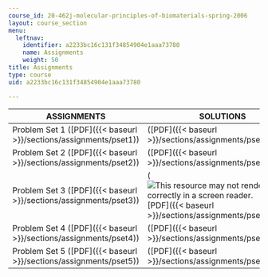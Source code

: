 ```yaml
---
course_id: 20-462j-molecular-principles-of-biomaterials-spring-2006
layout: course_section
menu:
  leftnav:
    identifier: a2233bc16c131f34854904e1aaa73780
    name: Assignments
    weight: 50
title: Assignments
type: course
uid: a2233bc16c131f34854904e1aaa73780

---
```


| ASSIGNMENTS | SOLUTIONS |
| --- | --- |
| Problem Set 1 ([PDF]({{< baseurl >}}/sections/assignments/pset1)) | ([PDF]({{< baseurl >}}/sections/assignments/pset1_solns)) |
| Problem Set 2 ([PDF]({{< baseurl >}}/sections/assignments/pset2)) | ([PDF]({{< baseurl >}}/sections/assignments/pset2_solns)) |
| Problem Set 3 ([PDF]({{< baseurl >}}/sections/assignments/pset3)) | (![This resource may not render correctly in a screen reader.](/images/inacessible.gif)[PDF]({{< baseurl >}}/sections/assignments/pset3_solns)) |
| Problem Set 4 ([PDF]({{< baseurl >}}/sections/assignments/pset4)) | ([PDF]({{< baseurl >}}/sections/assignments/pset4_solns)) |
| Problem Set 5 ([PDF]({{< baseurl >}}/sections/assignments/pset5)) | ([PDF]({{< baseurl >}}/sections/assignments/pset5_solns))